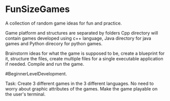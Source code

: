 # FunSizeGames
 A collection of random game ideas for fun and practice.

Game platform and structures are separated by folders
Cpp directory will contain games developed using c++ language,
Java directory for java games and Python direcory for python games.

Brainstorm ideas for what the game is supposed to be, create a 
blueprint for it, structure the files, create multiple files for a 
single executable application if needed. Compile and run the game. 

#BeginnerLevelDevelopment.

Task: Create 3 different games in the 3 different languages. 
      No need to worry about graphic attributes of the games.
      Make the game playable on the user's terminal.